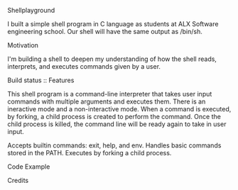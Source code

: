 Shellplayground

I built a simple shell program in C language as students at ALX Software engineering school. Our shell will have the same output as /bin/sh.



Motivation

I'm building a shell to deepen my understanding of how the shell reads, interprets, and executes commands given by a user.



Build status :: Features

This shell program is a command-line interpreter that takes user input commands with multiple arguments and executes them. There is an ineractive mode and a non-interactive mode. When a command is executed, by forking, a child process is created to perform the command. Once the child process is killed, the command line will be ready again to take in user input.



Accepts builtin commands: exit, help, and env. Handles basic commands stored in the PATH. Executes by forking a child process.



Code Example

Credits